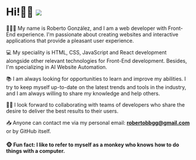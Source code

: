 # Hi!👋🏻 <a href="https://github.com/Rob-Gon"><img src="https://raw.githubusercontent.com/codenautas/multilang/master/img/lang-es.png"></img></a>

👨🏻‍💻 My name is Roberto González, and I am a web developer with Front-End experience. I'm passionate about creating websites and interactive applications that provide a pleasant user experience.

💻 My speciality is HTML, CSS, JavaScript and React development alongside other relevant technologies for Front-End development. Besides, I'm specializing in AI Website Automation.

📚 I am always looking for opportunities to learn and improve my abilities. I try to keep myself up-to-date on the latest trends and tools in the industry, and I am always willing to share my knowledge and help others.

🤝🏼 I look forward to collaborating with teams of developers who share the desire to deliver the best results to their users.

📥 Anyone can contact me via my personal email: <a href="mailto:robertobbgg@gmail.com">**robertobbgg@gmail.com**</a> or by GitHub itself.

#### 🐵 Fun fact: I like to refer to myself as a monkey who knows how to do things with a computer.



